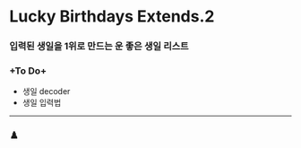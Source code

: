 # Lucky Birthdays Extends.2
### 입력된 생일을 1위로 만드는 운 좋은 생일 리스트

### +To Do+ 
* 생일 decoder
* 생일 입력법
-----
### ♟️
